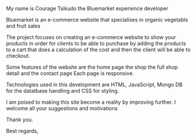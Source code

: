 My name is Courage Tsikudo the Bluemarket experience developer

Bluemarket is an e-commerce website that specialises in organic vegetabls and fruit
sales

The project focuses on creating an e-commerce website to show your products in order for 
clients to be able to purchase by adding the products to a cart that does a calculation of the 
cost and then the client will be able to checkout.

Some features of the website are the home page the shop the full shop detail and the contact page
Each page is responsive.

Technologies used in this development are HTML, JavaScript, Mongo DB for the datatbase handling 
and CSS for styling.

I am poised to making this site become a reality by improving further.
I welcome all your suggestions and motivations

Thank you.

Best regards,

